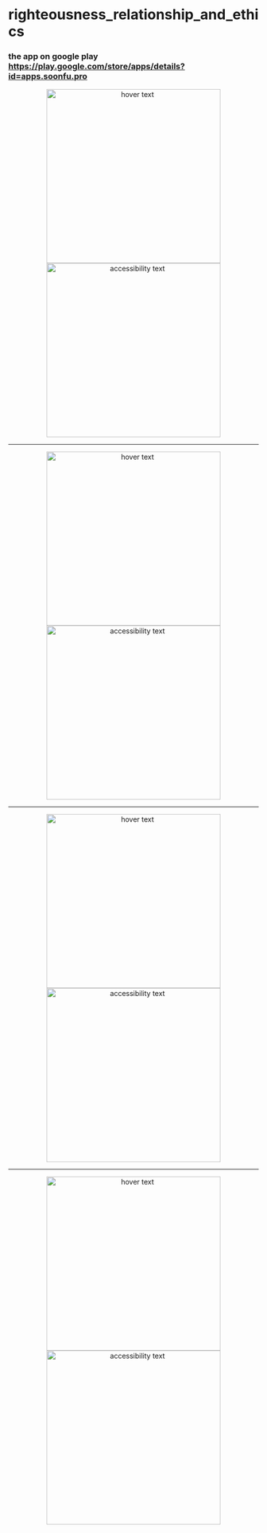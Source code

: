 # righteousness_relationship_and_ethics

### the app on google play https://play.google.com/store/apps/details?id=apps.soonfu.pro

<p align="center">
  <img src="./images/1.png" width="350" title="hover text">
  <img src="./images/2.png" width="350" alt="accessibility text">
</p>
<hr/>
<p align="center">
   <img src="./images/3.png" width="350" title="hover text">
  <img src="./images/4.png" width="350" alt="accessibility text">
</p>
<hr/>
<p align="center">
  <img src="./images/5.png" width="350" title="hover text">
  <img src="./images/6.png" width="350" alt="accessibility text">
</p>
<hr/>
<p align="center">
   <img src="./images/7.png" width="350" title="hover text">
  <img src="./images/8.png" width="350" alt="accessibility text">
</p>
